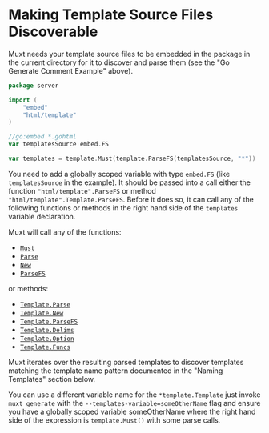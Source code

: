# Making Template Source Files Discoverable

Muxt needs your template source files to be embedded in the package in the current directory for it to discover and
parse them (see the "Go Generate Comment Example" above).

```go
package server

import (
	"embed"
	"html/template"
)

//go:embed *.gohtml
var templatesSource embed.FS

var templates = template.Must(template.ParseFS(templatesSource, "*"))
```

You need to add a globally scoped variable with type `embed.FS` (like `templatesSource` in the example).
It should be passed into a call either the function `"html/template".ParseFS` or method
`"html/template".Template.ParseFS`.
Before it does so, it can call any of the following functions or methods in the right hand side of the `templates`
variable declaration.

Muxt will call any of the functions:

- [`Must`](https://pkg.go.dev/html/template#Must)
- [`Parse`](https://pkg.go.dev/html/template#Parse)
- [`New`](https://pkg.go.dev/html/template#New)
- [`ParseFS`](https://pkg.go.dev/html/template#ParseFS)

or methods:

- [`Template.Parse`](https://pkg.go.dev/html/template#Template.Parse)
- [`Template.New`](https://pkg.go.dev/html/template#Template.New)
- [`Template.ParseFS`](https://pkg.go.dev/html/template#Template.ParseFS)
- [`Template.Delims`](https://pkg.go.dev/html/template#Template.Delims)
- [`Template.Option`](https://pkg.go.dev/html/template#Template.Option)
- [`Template.Funcs`](https://pkg.go.dev/html/template#Template.Option)

Muxt iterates over the resulting parsed templates to discover templates matching the template name pattern documented in
the "Naming Templates" section below.

You can use a different variable name for the `*template.Template` just invoke `muxt generate` with the
`--templates-variable=someOtherName` flag
and ensure you have a globally scoped variable someOtherName where the right hand side of the expression is
`template.Must()` with some parse calls.  

